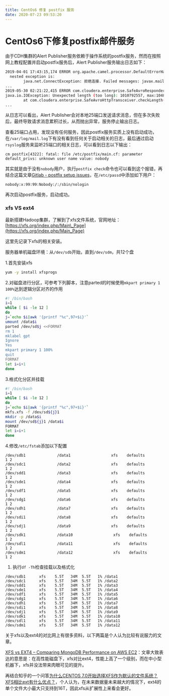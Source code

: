 ```yaml
---
title: CentOs6 修复 postfix 服务
date: 2020-07-23 09:53:20
---
```

# CentOs6下修复postfix邮件服务

由于CDH集群的Alert Publisher服务依赖于操作系统的postfix服务，然而在按照网上教程配置并启动postfix服务后，Alert Publisher服务输出日志如下：

```bash
2019-04-01 17:43:15,174 ERROR org.apache.camel.processor.DefaultErrorHandler: Failed delivery for exchangeId: ID-xx-xx-xxxx-44049-1553768893026-0-177733. Exhausted after delivery attempt: 1 caught: org.springframework.mail.MailSendException: Mail server connection failed; nested exception is javax.mail.MessagingException: Could not connect to SMTP host: localhost, port: 25;
  nested exception is:
        java.net.ConnectException: 拒绝连接. Failed messages: javax.mail.MessagingException: Could not connect to SMTP host: localhost, port: 25;
...
2019-05-30 02:21:22,415 ERROR com.cloudera.enterprise.SafeAvroResponderServlet: Error procesing Avro request
java.io.IOException: Unexpected length (too long): 1010792557, max:10485760
        at com.cloudera.enterprise.SafeAvroHttpTransceiver.checkLength(SafeAvroHttpTransceiver.java:137)
...
```

从日志可以看出，Alert Publisher会对本地25端口发送请求消息，但在多次失败后，最终导致请求消息累积过长，从而抛出异常，服务停止输出日志。

查看25端口占用，发现没有任何服务，因此postfix服务实质上没有启动成功，在`/var/log/mail.log`下有没有看到任何关于启动相关的日志，最后通过启动`rsyslog`服务来监听25端口的相关日志，可以看到日志以下输出：

```vim
cm postfix[4322]: fatal: file /etc/postfix/main.cf: parameter default_privs: unknown user name value: nobody
```

其实就是由于没有`nobody`用户，执行`postfix check`命令也可以看到这个报错，再结合这篇文章[Gitlab - postfix setup issues](https://amoldighe.github.io/2016/09/14/gitlab-postfix-issue/)，在`/etc/passd`中添加如下用户：

```vim
nobody:x:99:99:Nobody:/:/sbin/nologin
```

再次启动postfix服务，启动成功。

### xfs VS ext4

最新搭建Hadoop集群，了解到了xfs文件系统，官网地址：[https://xfs.org/index.php/Main\_Page](https://xfs.org/index.php/Main_Page)

这里先记录下xfs的相关安装。

服务器单机磁盘环境：从`/dev/sdb`开始，直到`/dev/sdm`，共12个盘

1.首先安装xfs

```bash
yum -y install xfsprogs
```

2.对磁盘进行分区，可参考下列脚本，注意parted的时候使用`mkpart primary 1 100%`达到逻辑分区对齐的作用

```bash
#! /bin/bash
i=1
while [ $i -le 12 ]
do
j=`echo $i|awk '{printf "%c",97+$i}'`
umount /data$i
parted /dev/sd$j <<FORMAT
rm 1
mklabel gpt
Ignore
Yes
mkpart primary 1 100%
quit
FORMAT
let i=i+1
done
```

3.格式化分区并挂载

```bash
#! /bin/bash
i=1
while [ $i -le 12 ]
do
j=`echo $i|awk '{printf "%c",97+$i}'`
mkfs.xfs -f /dev/sd${j}1
mkdir -p /data$i
mount /dev/sd${j}1 /data$i
FORMAT
let i=i+1
done
```

4.修改`/etc/fstab`添加以下配置

```vim
/dev/sdb1              /data1                  xfs    defaults        1 2
/dev/sdc1              /data2                  xfs    defaults        1 2
/dev/sdd1              /data3                  xfs    defaults        1 2
/dev/sde1              /data4                  xfs    defaults        1 2
/dev/sdf1              /data5                  xfs    defaults        1 2
/dev/sdg1              /data6                  xfs    defaults        1 2
/dev/sdh1              /data7                  xfs    defaults        1 2
/dev/sdi1              /data8                  xfs    defaults        1 2
/dev/sdj1              /data9                  xfs    defaults        1 2
/dev/sdk1              /data10                  xfs    defaults        1 2
/dev/sdl1              /data11                  xfs    defaults        1 2
/dev/sdm1              /data12                  xfs    defaults        1 2
```

1. 执行`df -Th`检查挂载以及格式化

```vim
/dev/sdb1      xfs    5.5T   34M  5.5T   1% /data1
/dev/sdc1      xfs    5.5T   34M  5.5T   1% /data2
/dev/sdd1      xfs    5.5T   34M  5.5T   1% /data3
/dev/sde1      xfs    5.5T   34M  5.5T   1% /data4
/dev/sdf1      xfs    5.5T   34M  5.5T   1% /data5
/dev/sdg1      xfs    5.5T   34M  5.5T   1% /data6
/dev/sdh1      xfs    5.5T   34M  5.5T   1% /data7
/dev/sdi1      xfs    5.5T   34M  5.5T   1% /data8
/dev/sdj1      xfs    5.5T   34M  5.5T   1% /data9
/dev/sdk1      xfs    5.5T   34M  5.5T   1% /data10
/dev/sdl1      xfs    5.5T   34M  5.5T   1% /data11
/dev/sdm1      xfs    5.5T   34M  5.5T   1% /data12
```

关于xfs以及ext4的对比网上有很多资料，以下两篇是个人认为比较有说服力的文章。

[XFS vs EXT4 – Comparing MongoDB Performance on AWS EC2](https://scalegrid.io/blog/xfs-vs-ext4-comparing-mongodb-performance-on-aws-ec2)：文章大致表达的意思是：在高性能磁盘下，xfs对比ext4，性能上高了一个级别，而在中小型机器下，xfs并没法带来肉眼可见的提升。

再结合知乎的一个问答[为什么CENTOS 7.0开始选择XFS作为默认的文件系统？XFS相比ext有什么优点？](https://www.zhihu.com/question/24413471/answer/38883787)，个人认为，在未来数据量未来越大的情况下，ext4的单个文件大小最大只支持到16T，因此xfs从扩展性上来看会更好。


